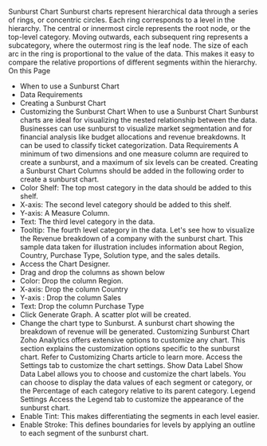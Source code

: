 Sunburst Chart
Sunburst charts represent hierarchical data through a series of rings, or concentric circles. Each ring corresponds to a level in the hierarchy. The central or innermost circle represents the root node, or the top-level category. Moving outwards, each subsequent ring represents a subcategory, where the outermost ring is the leaf node. The size of each arc in the ring is proportional to the value of the data. This makes it easy to compare the relative proportions of different segments within the hierarchy.
On this Page
- When to use a Sunburst Chart
- Data Requirements
- Creating a Sunburst Chart
- Customizing the Sunburst Chart
When to use a Sunburst Chart
Sunburst charts are ideal for visualizing the nested relationship between the data. Businesses can use sunburst to visualize market segmentation and for financial analysis like budget allocations and revenue breakdowns. It can be used to classify ticket categorization.
Data Requirements
A minimum of two dimensions and one measure column are required to create a sunburst, and a maximum of six levels can be created.
Creating a Sunburst Chart
Columns should be added in the following order to create a sunburst chart.
- Color Shelf: The top most category in the data should be added to this shelf.
- X-axis: The second level category should be added to this shelf.
- Y-axis: A Measure Column.
- Text: The third level category in the data.
- Tooltip: The fourth level category in the data.
Let's see how to visualize the Revenue breakdown of a company with the sunburst chart. This sample data taken for illustration includes information about Region, Country, Purchase Type, Solution type, and the sales details.
- Access the Chart Designer.
- Drag and drop the columns as shown below
- Color: Drop the column Region.
- X-axis: Drop the column Country
- Y-axis : Drop the column Sales
- Text: Drop the column Purchase Type
- Click Generate Graph. A scatter plot will be created.
- Change the chart type to Sunburst.
A sunburst chart showing the breakdown of revenue will be generated.
Customizing Sunburst Chart
Zoho Analytics offers extensive options to customize any chart. This section explains the customization options specific to the sunburst chart. Refer to Customizing Charts article to learn more. Access the Settings tab to customize the chart settings.
Show Data Label
Show Data Label allows you to choose and customize the chart labels. You can choose to display the data values of each segment or category, or the Percentage of each category relative to its parent category.
Legend Settings
Access the Legend tab to customize the appearance of the sunburst chart.
- Enable Tint: This makes differentiating the segments in each level easier.
- Enable Stroke: This defines boundaries for levels by applying an outline to each segment of the sunburst chart.